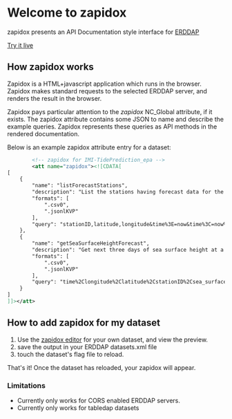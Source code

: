 # Welcome to zapidox

zapidox presents an API Documentation style interface for [ERDDAP](https://github.com/IrishMarineInstitute/awesome-erddap)

[Try it live](https://irishmarineinstitute.github.io/zapidox/#https://erddap.marine.ie/erddap/tabledap/IMI-TidePrediction_epa.html)

## How zapidox works

Zapidox is a HTML+javascript application which runs in the browser. Zapidox makes standard requests to the selected ERDDAP server, and renders the result in the browser.

Zapidox pays particular attention to the <em>zapidox</em> NC_Global attribute, if it exists. The zapidox attribute contains some JSON to name and describe the example queries. Zapidox represents these queries as API methods in the rendered documentation.

Below is an example zapidox attribute entry for a dataset:

```xml
        <!-- zapidox for IMI-TidePrediction_epa -->
        <att name="zapidox"><![CDATA[
[
    {
        "name": "listForecastStations",
        "description": "List the stations having forecast data for the next three days.",
        "formats": [
            ".csv0",
            ".jsonlKVP"
        ],
        "query": "stationID,latitude,longitude&time%3E=now&time%3C=now%2B3d&distinct()"
    },
    {
        "name": "getSeaSurfaceHeightForecast",
        "description": "Get next three days of sea surface height at a specific station.",
        "formats": [
            ".csv0",
            ".jsonlKVP"
        ],
        "query": "time%2Clongitude%2Clatitude%2CstationID%2Csea_surface_height&time%3E=now&time%3C=now+3d&stationID=%22BPNBF050000140001_MODELLED%22"
    }
]
]]></att>
```

## How to add zapidox for my dataset

 1. Use the [zapidox editor](https://irishmarineinstitute.github.io/zapidox/editor/#https://erddap.marine.ie/erddap/tabledap/IMI-TidePrediction_epa.html) for your own dataset, and view the preview.
 2. save the output in your ERDDAP datasets.xml file
 3. touch the dataset's flag file to reload.

That's it! Once the dataset has reloaded, your zapidox will appear.


### Limitations

 * Currently only works for CORS enabled ERDDAP servers.
 * Currently only works for tabledap datasets

